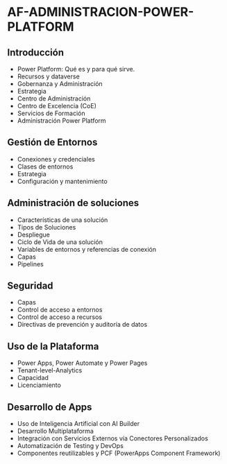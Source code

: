# AF-ADMINISTRACION-POWER-PLATFORM

## Introducción

- Power Platform: Qué es y para qué sirve.  
- Recursos y dataverse  
- Gobernanza y Administración  
- Estrategia  
- Centro de Administración  
- Centro de Excelencia (CoE)  
- Servicios de Formación  
- Administración Power Platform  

## Gestión de Entornos  

- Conexiones y credenciales  
- Clases de entornos  
- Estrategia  
- Configuración y mantenimiento  

## Administración de soluciones  

- Características de una solución  
- Tipos de Soluciones  
- Despliegue  
- Ciclo de Vida de una solución  
- Variables de entornos y referencias de conexión  
- Capas  
- Pipelines  

## Seguridad  

- Capas  
- Control de acceso a entornos  
- Control de acceso a recursos  
- Directivas de prevención y auditoría de datos  

## Uso de la Plataforma  

- Power Apps, Power Automate y Power Pages  
- Tenant-level-Analytics  
- Capacidad  
- Licenciamiento  

## Desarrollo de Apps  

- Uso de Inteligencia Artificial con AI Builder  
- Desarrollo Multiplataforma  
- Integración con Servicios Externos vía Conectores Personalizados  
- Automatización de Testing y DevOps  
- Componentes reutilizables y PCF (PowerApps Component Framework)  
